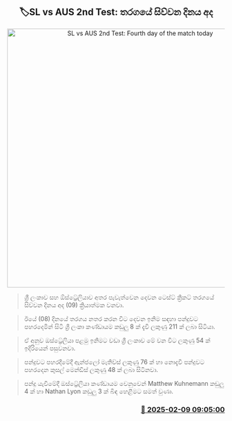 <p align='center'><b><h2 align='center' title='SL vs AUS 2nd Test: Fourth day of the match today'>🏷SL vs AUS 2nd Test: තරගයේ සිව්වන දිනය අද</h2></b></p>
<p align='center'><img src='https://helakuru.sgp1.cdn.digitaloceanspaces.com/esana/images/lib/sl-vs-aus-test.jpg' width='600' alt='SL vs AUS 2nd Test: Fourth day of the match today'></p>

> ශ්‍රී ලංකාව සහ ඕස්ට්‍රේලියාව අතර පැවැත්වෙන දෙවන ටෙස්ට් ක්‍රිකට් තරගයේ සිව්වන දිනය අද (09) ක්‍රියාත්මක වනවා.

> ඊයේ (08) දිනයේ තරගය නතර කරන විට දෙවන ඉනිම සඳහා පන්දුවට පහරදෙමින් සිටි ශ්‍රී ලංකා කණ්ඩායම කඩුලු 8 ක් දැවී ලකුණු 211 ක් ලබා සිටියා.

> ඒ අනුව ඔස්ට්‍රේලියා පළමු ඉනිමට වඩා ශ්‍රී ලංකාව මේ වන විට ලකුණු 54 ක් ඉදිරියෙන් පසුවනවා.

> පන්දුවට පහරදීමේදී ඇන්ජලෝ මැතිව්ස් ලකුණු 76 ක් හා නොදැවී පන්දුවට පහරදෙන කුසල් මෙන්ඩිස් ලකුණු 48 ක් ලබා සිටිනවා.

> පන්දු යැවීමේදී ඔස්ට්‍රේලියා කණ්ඩායම වෙනුවෙන් Matthew Kuhnemann කඩුලු 4 ක් හා Nathan Lyon කඩුලු 3 ක් බිඳ හෙළීමට සමත් වුණා.



<h3 align='right'><a href='https://www.helakuru.lk/esana/p/107306/'>📅 2025-02-09 09:05:00</a></h3>
